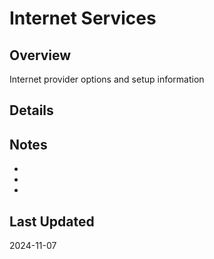 # Internet Services

## Overview
Internet provider options and setup information

## Details

## Notes
- 
- 
- 

## Last Updated
2024-11-07
